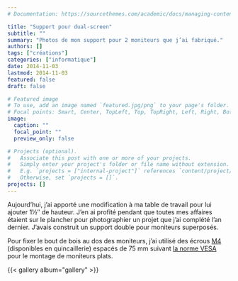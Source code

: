 ```yaml
---
# Documentation: https://sourcethemes.com/academic/docs/managing-content/

title: "Support pour dual-screen"
subtitle: ""
summary: "Photos de mon support pour 2 moniteurs que j’ai fabriqué."
authors: []
tags: ["créations"]
categories: ["informatique"]
date: 2014-11-03
lastmod: 2014-11-03
featured: false
draft: false

# Featured image
# To use, add an image named `featured.jpg/png` to your page's folder.
# Focal points: Smart, Center, TopLeft, Top, TopRight, Left, Right, BottomLeft, Bottom, BottomRight.
image:
  caption: ""
  focal_point: ""
  preview_only: false

# Projects (optional).
#   Associate this post with one or more of your projects.
#   Simply enter your project's folder or file name without extension.
#   E.g. `projects = ["internal-project"]` references `content/project/deep-learning/index.md`.
#   Otherwise, set `projects = []`.
projects: []
---
```


Aujourd’hui, j’ai apporté une modification à ma table de travail pour lui ajouter 1½″ de hauteur. J’en ai profité pendant que toutes mes affaires étaient sur le plancher pour photographier un projet que j’ai complété l’an dernier. J’avais construit un support double pour moniteurs superposés.

Pour fixer le bout de bois au dos des moniteurs, j’ai utilisé des écrous [M4](https://en.wikipedia.org/wiki/ISO_metric_screw_thread#Designation) (disponibles en quincaillerie) espacés de 75&nbsp;mm suivant [la norme VESA](https://en.wikipedia.org/wiki/Flat_Display_Mounting_Interface) pour le montage de moniteurs plats.

{{< gallery album="gallery" >}}
